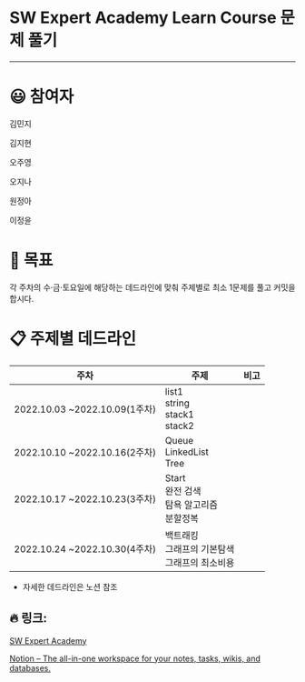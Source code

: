 # SW Expert Academy Learn Course 문제 풀기

---

# :smiley: 참여자

김민지

김지현

오주영

오지나

원정아

이정윤

# :green_heart: 목표

각 주차의 수·금·토요일에 해당하는 데드라인에 맞춰 주제별로 최소 1문제를 풀고 커밋을 합시다.

# :clipboard: 주제별 데드라인

| 주차                          | 주제                                      | 비고  |
| --------------------------- | --------------------------------------- | --- |
| 2022.10.03 ~2022.10.09(1주차) | list1<br/> string<br/>stack1<br/>stack2 |     |
| 2022.10.10 ~2022.10.16(2주차) | Queue<br/> LinkedList<br/>Tree          |     |
| 2022.10.17 ~2022.10.23(3주차) | Start<br/> 완전 검색<br/>탐욕 알고리즘<br/>분할정복   |     |
| 2022.10.24 ~2022.10.30(4주차) | 백트래킹<br/>그래프의 기본탐색<br/>그래프의 최소비용        |     |

+ 자세한 데드라인은 노션 참조                           

## :fire: 링크:

[SW Expert Academy](https://swexpertacademy.com/main/learn/course/subjectList.do?courseId=AVuPDN86AAXw5UW6)

[Notion – The all-in-one workspace for your notes, tasks, wikis, and databases.](https://www.notion.so/TIL-84684ccac535483caf1c29eebd466df7)